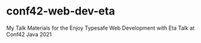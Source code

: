# conf42-web-dev-eta
My Talk Materials for the Enjoy Typesafe Web Development with Eta Talk at Conf42 Java 2021
